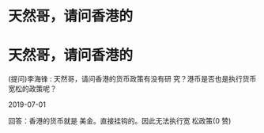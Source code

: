 # 天然哥，请问香港的

# 天然哥，请问香港的

(提问)李海锋 : 天然哥，请问香港的货币政策有没有研 究？港币是否也是执行货币宽松的政策呢？

2019-07-01

回答：香港的货币就是 美金。直接挂钩的。因此无法执行宽 松政策(0 赞)
